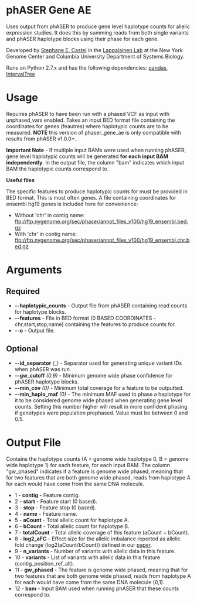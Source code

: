 # phASER Gene AE
Uses output from phASER to produce gene level haplotype counts for allelic expression studies. It does this by summing reads from both single variants and phASER haplotype blocks using their phase for each gene.

Developed by [Stephane E. Castel](mailto:scastel@nygenome.org) in the [Lappalainen Lab](http://tllab.org) at the New York Genome Center and Columbia University Department of Systems Biology.

Runs on Python 2.7.x and has the following dependencies: [pandas](http://pandas.pydata.org), [IntervalTree](https://github.com/jamescasbon/PyVCF)

# Usage
Requires phASER to have been run with a phased VCF as input with unphased_vars enabled. Takes an input BED format file containing the coordinates for genes (feautres) where haplotypic counts are to be measured. **NOTE** this version of phaser_gene_ae is only compatible with results from phASER v1.0.0+.

**Important Note** - If multiple input BAMs were used when running phASER, gene level haplotypic counts will be generated **for each input BAM independently**. In the output file, the column "bam" indicates which input BAM the haplotypic counts correspond to.

**Useful files**

The specific features to produce haplotypic counts for must be provided in BED format. This is most often genes. A file containing coordinates for ensembl hg19 genes is included here for convenience:

* Without 'chr' in contig name: ftp://ftp.nygenome.org/sec/phaser/annot_files_v100/hg19_ensembl.bed.gz
* With 'chr' in contig name: ftp://ftp.nygenome.org/sec/phaser/annot_files_v100/hg19_ensembl.chr.bed.gz

# Arguments
## Required
* **--haplotypic_counts** - Output file from phASER containing read counts for haplotype blocks.
* **--features** - File in BED format (0 BASED COORDINATES - chr,start,stop,name) containing the features to produce counts for.
* **--o** - Output file.

## Optional
* **--id_separator** _(\_)_ - Separator used for generating unique variant IDs when phASER was run.
* **--gw_cutoff** _(0.9)_ - Minimum genome wide phase confidence for phASER haplotype blocks.
* **--min_cov** _(0)_ - Minimum total coverage for a feature to be outputted.
* **--min_haplo_maf** _(0)_ - The minimum MAF used to phase a haplotype for it to be considered genome wide phased when generating gene level counts. Setting this number higher will result in more confident phasing if genotypes were population prephased. Value must be between 0 and 0.5.

# Output File

Contains the haplotype counts (A = genome wide haplotype 0, B = genome wide haplotype 1) for each feature, for each input BAM. The column "gw_phased" indicates if a feature is genome wide phased, meaning that for two features that are both genome wide phased, reads from haplotype A for each would have come from the same DNA molecule.

* 1 - **contig** - Feature contig.
* 2 - **start** - Feature start (0 based).
* 3 - **stop** - Feature stop (0 based).
* 4 - **name** - Feature name.
* 5 - **aCount** - Total allelic count for haplotype A.
* 6 - **bCount** - Total allelic count for haplotype B.
* 7 - **totalCount** - Total allelic coverage of this feature (aCount + bCount).
* 8 - **log2_aFC** - Effect size for the allelic imbalance reported as allelic fold change (log2(aCount/bCount)) defined in our [paper](http://biorxiv.org/content/early/2016/09/30/078717).
* 9 - **n_variants** - Number of variants with allelic data in this feature.
* 10 - **variants** - List of variants with allelic data in this feature (contig_position_ref_alt).
* 11 - **gw_phased** - The feature is genome wide phased, meaning that for two features that are both genome wide phased, reads from haplotype A for each would have come from the same DNA molecule (0,1).
* 12 - **bam** - Input BAM used when running phASER that these counts correspond to.
